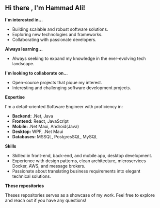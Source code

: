 ## Hi there , I'm Hammad Ali!

**I'm interested in...**

* Building scalable and robust software solutions.
* Exploring new technologies and frameworks.
* Collaborating with passionate developers.

**Always learning...**

* Always seeking to expand my knowledge in the ever-evolving tech landscape.

**I'm looking to collaborate on...**

* Open-source projects that pique my interest.
* Interesting and challenging software development projects.

**Expertise**

I'm a detail-oriented Software Engineer with proficiency in:

* **Backend:** .Net, Java
* **Frontend:** React, JavaScript
*  **Mobile:** .Net Maui, Android(Java)
* **Desktop:** WPF, .Net Maui
* **Databases:** MSSQL, PostgresSQL, MySQL

**Skills**

* Skilled in front-end, back-end, and mobile app, desktop development.
* Experience with design patterns, clean architecture, microservices Docker, AWS, and message brokers.
* Passionate about translating business requirements into elegant technical solutions.

**These repositories**

Theses repositories serves as a showcase of my work. Feel free to explore and reach out if you have any questions!
